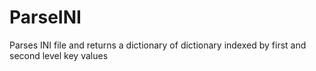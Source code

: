 # ParseINI
Parses INI file and returns a dictionary of dictionary indexed by first and second level key values
